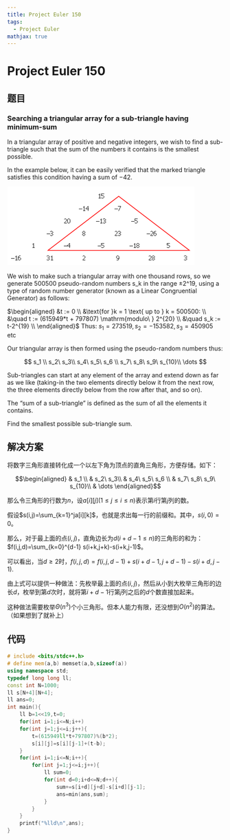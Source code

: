 ```yaml
---
title: Project Euler 150
tags:
  - Project Euler
mathjax: true
---
```

<escape><!-- more --></escape>


# Project Euler 150
## 题目
### Searching a triangular array for a sub-triangle having minimum-sum
In a triangular array of positive and negative integers, we wish to find a sub-triangle such that the sum of the numbers it contains is the smallest possible.

In the example below, it can be easily verified that the marked triangle satisfies this condition having a sum of $-42$.

![](../images/p150.gif)

We wish to make such a triangular array with one thousand rows, so we generate 500500 pseudo-random numbers s_k in the range ±2^19, using a type of random number generator (known as a Linear Congruential Generator) as follows:

$\begin{aligned}
&t := 0 \\
&\text{for }k = 1 \text{ up to } k = 500500: \\
&\quad t := (615949*t + 797807) \mathrm{modulo\ } 2^{20} \\
&\quad s_k := t-2^{19} \\
\end{aligned}$
Thus: $s_1 = 273519, s_2 = -153582, s_3 = 450905$ etc

Our triangular array is then formed using the pseudo-random numbers thus:

$$
s_1 \\
s_2\ s_3\\
s_4\ s_5\ s_6 \\
s_7\ s_8\ s_9\ s_{10}\\
\dots
$$

Sub-triangles can start at any element of the array and extend down as far as we like (taking-in the two elements directly below it from the next row, the three elements directly below from the row after that, and so on).

The “sum of a sub-triangle” is defined as the sum of all the elements it contains.

Find the smallest possible sub-triangle sum.


## 解决方案

将数字三角形直接转化成一个以左下角为顶点的直角三角形，方便存储。如下：

$$\begin{aligned}
& s_1 \\
& s_2\ s_3\\
& s_4\ s_5\ s_6 \\
& s_7\ s_8\ s_9\ s_{10}\\
& \dots
\end{aligned}$$

那么令三角形的行数为$n$，设$a[i][j](1\le j\le i\le n)$表示第$i$行第$j$列的数。

假设$s(i,j)=\sum_{k=1}^ja[i][k]$，也就是求出每一行的前缀和。其中，$s(i,0)=0$。

那么，对于最上面的点$(i,j)$，直角边长为$d(i+d-1\le  n)$的三角形的和为：$f(i,j,d)=\sum_{k=0}^{d-1} s(i+k,j+k)-s(i+k,j-1)$。

可以看出，当$d\ge 2$时，$f(i,j,d)=f(i,j,d-1)+s(i+d-1,j+d-1)-s(i+d,j-1)$.

由上式可以提供一种做法：先枚举最上面的点$(i,j)$，然后从小到大枚举三角形的边长$d$，枚举到第$d$次时，就将第$i+d-1$行第$j$列之后的$d$个数直接加起来。

这种做法需要枚举$\Theta(n^3)$个小三角形。但本人能力有限，还没想到$O(n^2)$的算法。（如果想到了就补上）



## 代码

```C++
# include <bits/stdc++.h>
# define mem(a,b) memset(a,b,sizeof(a))
using namespace std;
typedef long long ll;
const int N=1000;
ll s[N+4][N+4];
ll ans=0;
int main(){
    ll b=1<<19,t=0;
    for(int i=1;i<=N;i++)
    for(int j=1;j<=i;j++){
        t=(615949ll*t+797807)%(b*2);
        s[i][j]=s[i][j-1]+(t-b);
    }
    for(int i=1;i<=N;i++){
        for(int j=1;j<=i;j++){
            ll sum=0;
            for(int d=0;i+d<=N;d++){
                sum+=s[i+d][j+d]-s[i+d][j-1];
                ans=min(ans,sum);
            }
        }
    }
    printf("%lld\n",ans);
}

```

